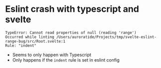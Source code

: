 # Eslint crash with typescript and svelte

```
TypeError: Cannot read properties of null (reading 'range')
Occurred while linting /Users/auroratide/Projects/tmp/svelte-eslint-range-bug/src/Root.svelte:1
Rule: "indent"
```

* Seems to only happen with Typescript
* Only happens if the `indent` rule is set in eslint config
